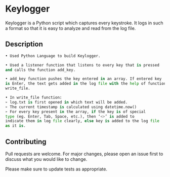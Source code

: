 # Keylogger

Keylogger is a Python script which captures every keystroke. It logs in such a format so that it is easy to analyze and read from the log file.


## Description

```python
• Used Python Language to build Keylogger.

• Used a listener function that listens to every key that is pressed
and calls the function add_key.

• add_key function pushes the key entered in an array. If entered key
is Enter, the text gets added in the log file with the help of function
write_file.

• In write_file function:
➢ log.txt is first opened in which text will be added.
➢ The current timestamp is calculated using datetime.now()
➢ For every key present in the array, if the key is of special
type (eg. Enter, Tab, Space, etc.), then ‘<>’ is added to
indicate them in log file clearly, else key is added to the log file
as it is.
```

## Contributing
Pull requests are welcome. For major changes, please open an issue first to discuss what you would like to change.

Please make sure to update tests as appropriate.
